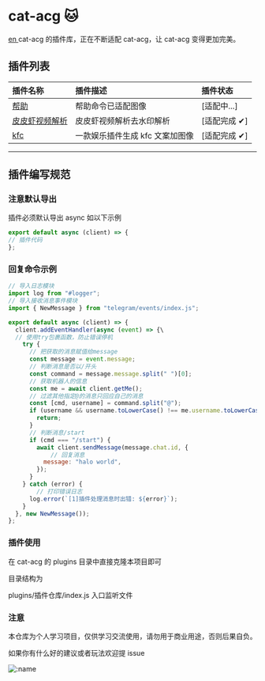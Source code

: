 # cat-acg 🐱

[ en ](./README.md)
cat-acg 的插件库，正在不断适配 cat-acg，让 cat-acg 变得更加完美。

## 插件列表

| 插件名称                                                                     | 插件描述                        | 插件状态     |
| :--------------------------------------------------------------------------- | :------------------------------ | :----------- |
| [帮助](https://github.com/MLeaf-coder/MLeaf-plugins/tree/main/help)          | 帮助命令已适配图像              | [适配中...]  |
| [皮皮虾视频解析](https://github.com/MLeaf-coder/MLeaf-plugins/tree/main/ppx) | 皮皮虾视频解析去水印解析        | [适配完成 ✔] |
| [kfc](https://github.com/MLeaf-coder/MLeaf-plugins/tree/main/kfc)            | 一款娱乐插件生成 kfc 文案加图像 | [适配完成 ✔] |

---

## 插件编写规范

### **注意默认导出**

插件必须默认导出 async 如以下示例

```JavaScript
export default async (client) => {
// 插件代码
};
```

### 回复命令示例

```JavaScript
// 导入日志模块
import log from "#logger";
// 导入接收消息事件模块
import { NewMessage } from "telegram/events/index.js";

export default async (client) => {
  client.addEventHandler(async (event) => {\
  // 使用try包裹函数，防止错误停机
    try {
      // 把获取的消息赋值给message
      const message = event.message;
      // 判断消息是否以/开头
      const command = message.message.split(" ")[0];
      // 获取机器人的信息
      const me = await client.getMe();
      // 过滤其他指定@的消息只回应自己的消息
      const [cmd, username] = command.split("@");
      if (username && username.toLowerCase() !== me.username.toLowerCase()) {
        return;
      }
      // 判断消息/start
      if (cmd === "/start") {
        await client.sendMessage(message.chat.id, {
            // 回复消息
          message: "halo world",
        });
      }
    } catch (error) {
        // 打印错误日志
      log.error(`[1]插件处理消息时出错: ${error}`);
    }
  }, new NewMessage());
};

```

### 插件使用

在 cat-acg 的 plugins 目录中直接克隆本项目即可

目录结构为

plugins/插件仓库/index.js 入口监听文件

### 注意

本仓库为个人学习项目，仅供学习交流使用，请勿用于商业用途，否则后果自负。

如果你有什么好的建议或者玩法欢迎提 issue

![:name](https://count.getloli.com/@MLeaf-plugins?name=MLeaf-plugins&theme=rule34&padding=7&offset=0&align=center&scale=1&pixelated=1&darkmode=auto)

